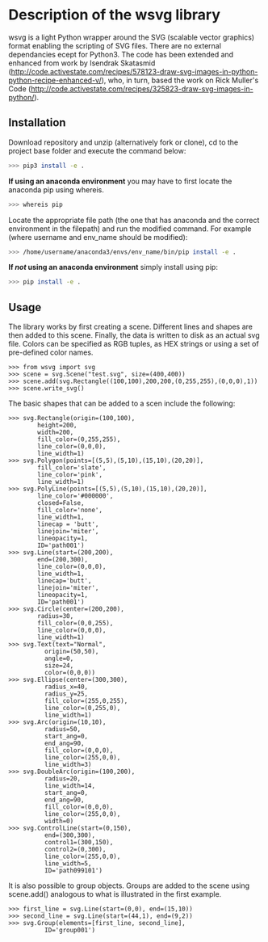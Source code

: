# Description of the wsvg library
wsvg is a light Python wrapper around the SVG (scalable vector graphics) format enabling the scripting of SVG files. There are no external dependancies ecept for Python3. The code has been extended and enhanced from work by Isendrak Skatasmid (http://code.activestate.com/recipes/578123-draw-svg-images-in-python-python-recipe-enhanced-v/), who, in turn, based the work on Rick Muller's Code (http://code.activestate.com/recipes/325823-draw-svg-images-in-python/).

## Installation
Download repository and unzip (alternatively fork or clone), cd to the project base folder and execute the command below:

```bash
>>> pip3 install -e .
```

__If using an anaconda environment__ you may have to first locate the anaconda pip using whereis.
```bash
>>> whereis pip
```

Locate the appropriate file path (the one that has anaconda and the correct environment in the filepath) and run the modified command. For example (where username and env_name should be modified):

```bash
>>> /home/username/anaconda3/envs/env_name/bin/pip install -e .
```

__If _not_ using an anaconda environment__ simply install using pip:

```bash
>>> pip install -e .
```

## Usage
The library works by first creating a scene. Different lines and shapes are then added to this scene. Finally, the data is written to disk as an actual svg file. Colors can be specified as RGB tuples, as HEX strings or using a set of pre-defined color names.

```Python3
>>> from wsvg import svg
>>> scene = svg.Scene("test.svg", size=(400,400))
>>> scene.add(svg.Rectangle((100,100),200,200,(0,255,255),(0,0,0),1))
>>> scene.write_svg()
```


The basic shapes that can be added to a scen include the following:
```Python3
>>> svg.Rectangle(origin=(100,100),
        height=200,
        width=200,
        fill_color=(0,255,255),
        line_color=(0,0,0),
        line_width=1)
>>> svg.Polygon(points=[(5,5),(5,10),(15,10),(20,20)],
        fill_color='slate',
        line_color='pink',
        line_width=1)
>>> svg.PolyLine(points=[(5,5),(5,10),(15,10),(20,20)],
        line_color='#000000',
        closed=False,
        fill_color='none',
        line_width=1,
        linecap = 'butt',
        linejoin='miter',
        lineopacity=1,
        ID='path001')
>>> svg.Line(start=(200,200),
        end=(200,300),
        line_color=(0,0,0),
        line_width=1,
        linecap='butt',
        linejoin='miter',
        lineopacity=1,
        ID='path001')
>>> svg.Circle(center=(200,200),
        radius=30,
        fill_color=(0,0,255),
        line_color=(0,0,0),
        line_width=1)
>>> svg.Text(text="Normal",
          origin=(50,50),
          angle=0,
          size=24,
          color=(0,0,0))
>>> svg.Ellipse(center=(300,300),
          radius_x=40,
          radius_y=25,
          fill_color=(255,0,255),
          line_color=(0,255,0),
          line_width=1)
>>> svg.Arc(origin=(10,10),
          radius=50,
          start_ang=0,
          end_ang=90,
          fill_color=(0,0,0),
          line_color=(255,0,0),
          line_width=3)
>>> svg.DoubleArc(origin=(100,200),
          radius=20,
          line_width=14,
          start_ang=0,
          end_ang=90,
          fill_color=(0,0,0),
          line_color=(255,0,0),
          width=0)
>>> svg.ControlLine(start=(0,150),
          end=(300,300),
          control1=(300,150),
          control2=(0,300),
          line_color=(255,0,0),
          line_width=5,
          ID='path099101')
```

It is also possible to group objects. Groups are added to the scene using scene.add() analogous to what is illustrated in the first example.
```Python3
>>> first_line = svg.Line(start=(0,0), end=(15,10))
>>> second_line = svg.Line(start=(44,1), end=(9,2))
>>> svg.Group(elements=[first_line, second_line],
          ID='group001')
```
